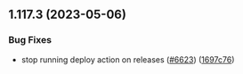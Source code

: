 ## 1.117.3 (2023-05-06)


### Bug Fixes

* stop running deploy action on releases ([#6623](https://github.com/EddieHubCommunity/LinkFree/issues/6623)) ([1697c76](https://github.com/EddieHubCommunity/LinkFree/commit/1697c764a0c8f00acdb4a30a5546f8edb8f63869))



